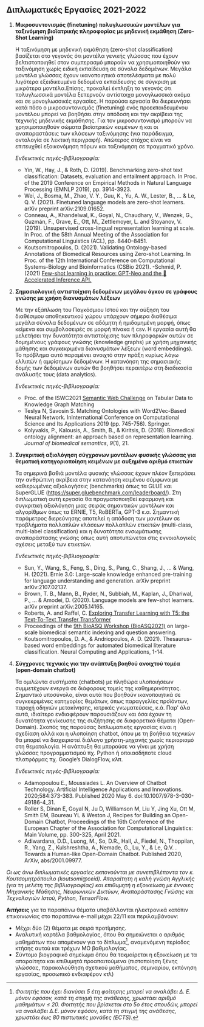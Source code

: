 ## Διπλωματικές Εργασίες 2021-2022

1. **Μικροσυντονισμός (finetuning) πολυγλωσσικών μοντέλων για ταξινόμηση βιοϊατρικής πληροφορίας με μηδενική εκμάθηση (Zero-Shot Learning)**

    Η ταξινόμηση με μηδενική εκμάθηση (zero-shot classification) βασίζεται στο γεγονός ότι μοντέλα γενικής γλώσσας που έχουν βελτιστοποιηθεί στον συμπερασμό μπορούν να χρησιμοποιηθούν για ταξινόμηση χωρίς ειδική εκπαίδευση σε σύνολα δεδομένων. Μεγάλα μοντέλα γλώσσας έχουν ικανοποιητικά αποτελέσματα με πολύ λιγότερα εξειδικευμένα δεδομένα εκπαίδευσης σε σύγκριση με μικρότερα μοντέλα.Επίσης, προκαλεί έκπληξη το γεγονός ότι πολυγλωσσικά μοντέλα ξεπερνούν αντίστοιχα μονογλωσσικά ακόμα και σε μονογλωσσικές εργασίες. Η παρούσα εργασία θα διερευνήσει κατά πόσο ο μικροσυντονισμός (finetuning) ενός προεκπαιδευμένου μοντέλου μπορεί να βοηθήσει στην απόδοση και την ακρίβεια της τεχνικής μηδενικής εκμάθησης. Για τον μικροσυντονισμό μπορούν να χρησιμοποιηθούν σώματα βιοϊατρικών κειμένων ή και οι αναπαραστάσεις των κλάσεων ταξινόμησης (για παράδειγμα, οντολογία σε λεκτική περιγραφή). Απώτερος στόχος είναι να επιτευχθεί εξοικονόμηση πόρων και ταξινόμηση σε πραγματικό χρόνο. 


    *Ενδεικτικές πηγές-βιβλιογραφία:*
    
    - Yin, W., Hay, J., & Roth, D. (2019). Benchmarking zero-shot text classification: Datasets, evaluation and entailment approach. In Proc. of the 2019 Conference on Empirical Methods in Natural Language Processing (EMNLP 2019), pp. 3914-3923.
    - Wei, J., Bosma, M., Zhao, V. Y., Guu, K., Yu, A. W., Lester, B., ... & Le, Q. V. (2021). Finetuned language models are zero-shot learners. arXiv preprint arXiv:2109.01652. 
    - Conneau, A., Khandelwal, K., Goyal, N., Chaudhary, V., Wenzek, G., Guzmán, F., Grave, E., Ott, M., Zettlemoyer, L. and Stoyanov, V. (2019). Unsupervised cross-lingual representation learning at scale. In Proc. of the 58th Annual Meeting of the Association for Computational Linguistics (ACL), pp. 8440–8451.
    - Koutsomitropoulos, D. (2021). Validating Ontology-based Annotations of Biomedical Resources using Zero-shot Learning. In Proc. of the 12th International Conference on Computational Systems-Biology and Bioinformatics (CSBio 2021). 
    -Schmid, P. (2021) [Few-shot learning in practice: GPT-Neo and the 🤗 Accelerated Inference API.](https://huggingface.co/blog/few-shot-learning-gpt-neo-and-inference-api)

    
    
2. **Σημασιολογική αντιστοίχιση δεδομένων μεγάλου όγκου σε γράφους γνώσης με χρήση διανυσμάτων λέξεων**

    Με την εξάπλωση του Παγκόσμιου Ιστού και την αύξηση του διαθέσιμου αποθηκευτικού χώρου υπάρχουν σήμερα διαθέσιμα μεγάλα σύνολα δεδομένων σε αδόμητη ή ημιδομημένη μορφή, όπως κείμενα και συμβολοσειρές σε μορφή πίνακα ή csv. Η εργασία αυτή θα μελετήσει την δυνατότητα αντιστοίχισης των πληροφοριών αυτών σε δομημένους γράφους γνώσης (knowledge graphs) με χρήση μηχανικής μάθησης και συγκεκριμένα διανυσμάτων λέξεων (word embeddings). Το πρόβλημα αυτό παραμένει ανοιχτό στην πράξη κυρίως λόγω ελλιπών ή αμφίσημων δεδομένων. Η κατανόηση της σημασιακής δομής των δεδομένων αυτών θα βοηθήσει περαιτέρω στη διαδικασία ανάλυσής τους (data analytics).
   
    *Ενδεικτικές πηγές-βιβλιογραφία:*
   
    - Proc. of the ISWC2021 [Semantic Web Challenge](http://www.cs.ox.ac.uk/isg/challenges/sem-tab/) on Tabular Data to Knowledge Graph Matching
    - Teslya N, Savosin S. Matching Ontologies with Word2Vec-Based Neural Network. InInternational Conference on Computational Science and Its Applications 2019  (pp. 745-756). Springer.
    - Kolyvakis, P., Kalousis, A., Smith, B., & Kiritsis, D. (2018). Biomedical ontology alignment: an approach based on representation learning. *Journal of biomedical semantics*, *9*(1), 21.
    
    
3. **Συγκριτική αξιολόγηση σύγχρονων μοντέλων φυσικής γλώσσας για θεματική κατηγοριοποίηση κειμένων με αυξημένο αριθμό ετικετών**

    Τα σημερινά βαθιά μοντέλα φυσικής γλώσσας έχουν πλέον ξεπεράσει την ανθρώπινη ακρίβεια στην κατανόηση κειμένου σύμφωνα με καθιερωμένες αξιολογήσεις (benchmarks) όπως τα GLUE και SuperGLUE (https://super.gluebenchmark.com/leaderboard/). Στη διπλωματική αυτή εργασία θα πραγματοποιηθεί εφαρμογή και συγκριτική αξιολόγηση μιας σειράς σημαντικών μοντέλων και αλγορίθμων όπως τα ERNIE, T5, RoBERTa, GPT-3 κ.α. Σημαντική παράμετρος διερεύνησης αποτελεί η απόδοση των μοντέλων σε προβλήματα πολλαπλών κλάσεων πολλαπλών ετικετών (multi-class, multi-label classification) και η δυνατότητα ενσωμάτωσης αναπαράστασης γνώσης όπως αυτή αποτυπώνεται στις εννοιολογικές σχέσεις μεταξύ των ετικετών. 

    *Ενδεικτικές πηγές-βιβλιογραφία:*
   
    - Sun, Y., Wang, S., Feng, S., Ding, S., Pang, C., Shang, J., ... & Wang, H. (2021). Ernie 3.0: Large-scale knowledge enhanced pre-training for language understanding and generation. arXiv preprint arXiv:2107.02137.
    - Brown, T. B., Mann, B., Ryder, N., Subbiah, M., Kaplan, J., Dhariwal, P., ... & Amodei, D. (2020). Language models are few-shot learners. arXiv preprint arXiv:2005.14165.
    - Roberts, A. and Raffel, C. [Exploring Transfer Learning with T5: the Text-To-Text Transfer Transformer](https://ai.googleblog.com/2020/02/exploring-transfer-learning-with-t5.html)
    - Proceedings of the [9th BioASQ Workshop (BioASQ2021)](http://www.bioasq.org/workshop2021) on large-scale biomedical semantic indexing and question answering.
    - Koutsomitropoulos, D. A., & Andriopoulos, A. D. (2021). Thesaurus-based word embeddings for automated biomedical literature classification. Neural Computing and Applications, 1-14.

    
    
4. **Σύγχρονες τεχνικές για την ανάπτυξη βοηθού ανοιχτού τομέα (open-domain chatbot)**

    Τα ομιλώντα συστήματα (chatbots) με πληθώρα υλοποιήσεων συμμετέχουν ενεργά σε διάφορους τομείς της καθημερινότητας. Σημαντικό υποσύνολο, είναι αυτά που βοηθούν ικανοποιητικά σε συγκεκριμένες κατηγορίες θεμάτων, όπως παραγγελίες προϊόντων, παροχή οδηγιών μετακίνησης, ιατρικές γνωματεύσεις, κ.ά. Παρ' όλα αυτά, ιδιαίτερο ενδιαφέρουν παρουσιάζουν και όσα έχουν τη δυνατότητα γενίκευσης της συζήτησης σε διαφορετικά θέματα (Open-Domain). Σκοπός της παρούσας διπλωματικής εργασίας είναι η σχεδίαση αλλά και η υλοποίηση chatbot, όπου με τη βοήθεια τεχνικών θα μπορεί να διαχειριστεί διάλογο χρήστη-μηχανής χωρίς περιορισμό στη θεματολογία. Η ανάπτυξη θα μπορούσε να γίνει με χρήση γλώσσας προγραμματισμού πχ. Python ή οποιασδήποτε cloud πλατφόρμας πχ. Google’s DialogFlow, κλπ.
    
   *Ενδεικτικές πηγές-βιβλιογραφία:*
   
   - Adamopoulou E., Moussiades L. An Overview of Chatbot Technology. Artificial Intelligence Applications and Innovations. 2020;584:373-383. Published 2020 May 6. doi:10.1007/978-3-030-49186-4_31. 
   - Roller S, Dinan E, Goyal N, Ju D, Williamson M, Liu Y, Jing Xu, Ott M, Smith EM, Boureau YL & Weston J, Recipes for Building an Open-Domain Chatbot, Proceedings of the 16th Conference of the European Chapter of the Association for Computational Linguistics: Main Volume, pp. 300-325, April 2021.
   - Adiwardana, D.D., Luong, M., So, D.R., Hall, J., Fiedel, N., Thoppilan, R., Yang, Z., Kulshreshtha, A., Nemade, G., Lu, Y., & Le, Q.V. . Towards a Human-like Open-Domain Chatbot. Published 2020, ArXiv, abs/2001.09977.


    
    
*Οι ως άνω διπλωματικές εργασίες εκπονούνται με συνεπιβλέποντα τον κ. Κουτσομητρόπουλο (koutsomi@ceid). 
Απαραίτητη η καλή γνώση Αγγλικής (για τη μελέτη της βιβλιογραφίας) και επιθυμητή η εξοικείωση με έννοιες Μηχανικής Μάθησης, Νευρωνικών Δικτύων, Αναπαράστασης Γνώσης και Τεχνολογιών Ιστού, Python, TensorFlow.*

**Αιτήσεις**  για τα παραπάνω θέματα υποβάλλονται ηλεκτρονικά κατόπιν επικοινωνίας στο παραπάνω e-mail μέχρι 22/11 και περιλαμβάνουν:

- Μέχρι δύο (2) θέματα με σειρά προτίμησης.
- Αναλυτική καρτέλα βαθμολογίας, όπου θα σημειώνεται ο αριθμός μαθημάτων που απομένουν για το δίπλωμα[^1], αναμενόμενη περίοδος κτήσης αυτού και τρέχων ΜΟ βαθμολογίας.
- Σύντομο βιογραφικό σημείωμα όπου θα τεκμαίρεται η εξοικείωση με τα απαραίτητα και επιθυμητά προαπαιτούμενα (πιστοποίηση ξένης γλώσσας, παρακολούθηση σχετικού μαθήματος, σεμιναρίου, εκπόνηση εργασίας, προσωπικό ενδιαφέρον κτλ)

[^1]: *Φοιτητής που έχει διανύσει 5 έτη φοίτησης μπορεί να αναλάβει Δ. Ε. μόνον εφόσον, κατά τη στιγμή της ανάθεσης, χρωστάει αριθμό μαθημάτων ≤ 20. Φοιτητής που βρίσκεται στο 5ο έτος σπουδών, μπορεί να αναλάβει Δ.Ε. μόνον εφόσον, κατά τη στιγμή της ανάθεσης, χρωστάει έως 80 πιστωτικές μονάδες (ECTS).*
